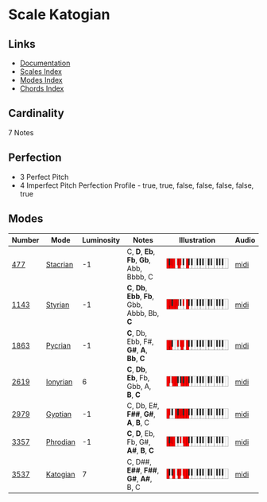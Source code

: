 # Scale Katogian

## Links

- [Documentation](README.md)
- [Scales Index](Scales.md)
- [Modes Index](Modes.md)
- [Chords Index](Chords.md)

## Cardinality

7 Notes

## Perfection

- 3 Perfect Pitch
- 4 Imperfect Pitch
Perfection Profile - true, true, false, false, false, false, true

## Modes

| Number | Mode | Luminosity | Notes | Illustration | Audio |
|--------|------|------------|-------|--------------|-------|
| [477](https://ianring.com/musictheory/scales/477) | [Stacrian](ModeStacrian.md) | -1 | C, **D**, **Eb**, **Fb**, **Gb**, Abb, Bbbb, C | ![CNaturalStacrian](ModeCNaturalStacrian.png) | [midi](https://github.com/edipermadi/music/blob/main/docs/ModeCNaturalStacrian.mid?raw=true) | 
| [1143](https://ianring.com/musictheory/scales/1143) | [Styrian](ModeStyrian.md) | -1 | **C**, **Db**, **Ebb**, **Fb**, Gbb, Abbb, Bb, **C** | ![CNaturalStyrian](ModeCNaturalStyrian.png) | [midi](https://github.com/edipermadi/music/blob/main/docs/ModeCNaturalStyrian.mid?raw=true) | 
| [1863](https://ianring.com/musictheory/scales/1863) | [Pycrian](ModePycrian.md) | -1 | **C**, Db, Ebb, F#, **G#**, **A**, **Bb**, **C** | ![CNaturalPycrian](ModeCNaturalPycrian.png) | [midi](https://github.com/edipermadi/music/blob/main/docs/ModeCNaturalPycrian.mid?raw=true) | 
| [2619](https://ianring.com/musictheory/scales/2619) | [Ionyrian](ModeIonyrian.md) | 6 | **C**, **Db**, **Eb**, Fb, Gbb, A, **B**, **C** | ![CNaturalIonyrian](ModeCNaturalIonyrian.png) | [midi](https://github.com/edipermadi/music/blob/main/docs/ModeCNaturalIonyrian.mid?raw=true) | 
| [2979](https://ianring.com/musictheory/scales/2979) | [Gyptian](ModeGyptian.md) | -1 | C, Db, E#, **F##**, **G#**, **A**, **B**, C | ![CNaturalGyptian](ModeCNaturalGyptian.png) | [midi](https://github.com/edipermadi/music/blob/main/docs/ModeCNaturalGyptian.mid?raw=true) | 
| [3357](https://ianring.com/musictheory/scales/3357) | [Phrodian](ModePhrodian.md) | -1 | **C**, **D**, Eb, Fb, G#, **A#**, **B**, **C** | ![CNaturalPhrodian](ModeCNaturalPhrodian.png) | [midi](https://github.com/edipermadi/music/blob/main/docs/ModeCNaturalPhrodian.mid?raw=true) | 
| [3537](https://ianring.com/musictheory/scales/3537) | [Katogian](ModeKatogian.md) | 7 | C, D##, **E##**, **F##**, **G#**, **A#**, B, C | ![CNaturalKatogian](ModeCNaturalKatogian.png) | [midi](https://github.com/edipermadi/music/blob/main/docs/ModeCNaturalKatogian.mid?raw=true) | 
